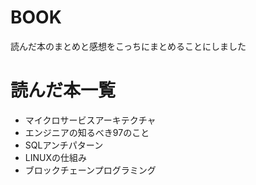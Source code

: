 # BOOK
読んだ本のまとめと感想をこっちにまとめることにしました

# 読んだ本一覧
- マイクロサービスアーキテクチャ
- エンジニアの知るべき97のこと
- SQLアンチパターン
- LINUXの仕組み
- ブロックチェーンプログラミング
